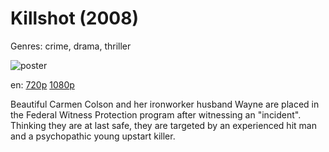 # Killshot (2008)

Genres: crime, drama, thriller

![poster](http://image.tmdb.org/t/p/w500/kKMRtiCoR9O6OpjVBNldSIg6EAr.jpg)

en:
  [720p](magnet:?xt=urn:btih:D9A07D59E75A3B91654CAE70EF836CF7A0D8C0F2&tr=udp://glotorrents.pw:6969/announce&tr=udp://tracker.opentrackr.org:1337/announce&tr=udp://torrent.gresille.org:80/announce&tr=udp://tracker.openbittorrent.com:80&tr=udp://tracker.coppersurfer.tk:6969&tr=udp://tracker.leechers-paradise.org:6969&tr=udp://p4p.arenabg.ch:1337&tr=udp://tracker.internetwarriors.net:1337)
  [1080p](magnet:?xt=urn:btih:7FB3BCE81F66195943CBEEC53C17A3CF57942FE1&tr=udp://glotorrents.pw:6969/announce&tr=udp://tracker.opentrackr.org:1337/announce&tr=udp://torrent.gresille.org:80/announce&tr=udp://tracker.openbittorrent.com:80&tr=udp://tracker.coppersurfer.tk:6969&tr=udp://tracker.leechers-paradise.org:6969&tr=udp://p4p.arenabg.ch:1337&tr=udp://tracker.internetwarriors.net:1337)
  


Beautiful Carmen Colson and her ironworker husband Wayne are placed in the Federal Witness Protection program after witnessing an "incident". Thinking they are at last safe, they are targeted by an experienced hit man and a psychopathic young upstart killer.